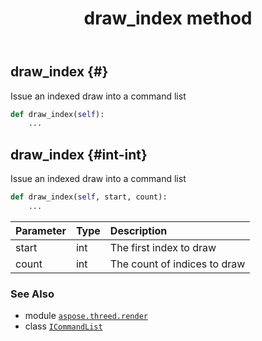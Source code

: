 ﻿---
title: draw_index method
second_title: Aspose.3D for Python via .NET API References
description: 
type: docs
weight: 70
url: /aspose.threed.render/icommandlist/draw_index/
is_root: false
---

## draw_index {#}

Issue an indexed draw into a command list



```python
def draw_index(self):
    ...
```




## draw_index {#int-int}

Issue an indexed draw into a command list



```python
def draw_index(self, start, count):
    ...
```


| Parameter | Type | Description |
| :- | :- | :- |
| start | int | The first index to draw |
| count | int | The count of indices to draw |



### See Also
* module [`aspose.threed.render`](../../)
* class [`ICommandList`](/3d/python-net/aspose.threed.render/icommandlist)
